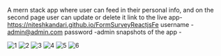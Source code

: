 A mern stack app where user can feed in their personal info, and on the second page user can update or delete it
link to the live app- https://niteshkandari.github.io/FormSurveyReactjsFe
username - admin@admin.com
password -admin
snapshots of the app - 

![1](https://user-images.githubusercontent.com/74185121/159131799-54d0ef2f-9de5-4c0c-af72-97b70d8dd6e0.png)
![2](https://user-images.githubusercontent.com/74185121/159131803-fb6d9a5d-ee88-40e7-862f-398c1c8a9658.png)
![3](https://user-images.githubusercontent.com/74185121/159131808-ce1fd19e-5cdd-4a76-bbbf-169d76e4b183.png)
![4](https://user-images.githubusercontent.com/74185121/159131810-f5d558d4-9c09-4c78-956d-a7a3404ddcc0.png)
![5](https://user-images.githubusercontent.com/74185121/159131814-6bf8f074-6d81-4f5e-b7cd-60cdd06851e0.png)
![6](https://user-images.githubusercontent.com/74185121/159131816-cd79213b-5ba4-4d1f-bf72-2fd5892a8f1f.png)
